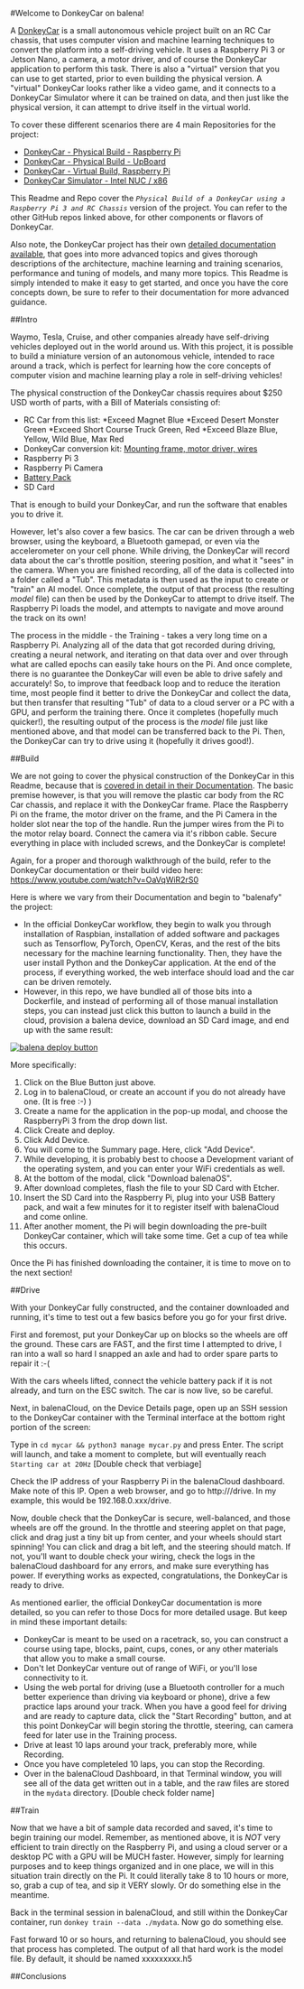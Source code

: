 #Welcome to DonkeyCar on balena!  

A [DonkeyCar](https://www.donkeycar.com) is a small autonomous vehicle project built on an RC Car chassis, that uses computer vision and machine learning techniques to convert the platform into a self-driving vehicle.  It uses a Raspberry Pi 3 or Jetson Nano, a camera, a motor driver, and of course the DonkeyCar application to perform this task.  There is also a "virtual" version that you can use to get started, prior to even building the physical version.  A "virtual" DonkeyCar looks rather like a video game, and it connects to a DonkeyCar Simulator where it can be trained on data, and then just like the physical version, it can attempt to drive itself in the virtual world.  

To cover these different scenarios there are 4 main Repositories for the project:

 - [DonkeyCar - Physical Build - Raspberry Pi](https://github.com/dtischler/balena-DonkeyCar-Physical)
 - [DonkeyCar - Physical Build - UpBoard](https://github.com/dtischler/balena-DonkeyCar-Physical-UpBoard)
 - [DonkeyCar - Virtual Build, Raspberry Pi](https://github.com/dtischler/balena-DonkeyCar-Virtual) 
 - [DonkeyCar Simulator - Intel NUC / x86](https://github.com/dtischler/balena-DonkeyCar-Simulator)

This Readme and Repo cover the *`Physical Build of a DonkeyCar using a Raspberry Pi 3 and RC Chassis`* version of the project.  You can refer to the other GitHub repos linked above, for other components or flavors of DonkeyCar.

Also note, the DonkeyCar project has their own [detailed documentation available](https://docs.donkeycar.com), that goes into more advanced topics and gives thorough descriptions of the architecture, machine learning and training scenarios, performance and tuning of models, and many more topics.  This Readme is simply intended to make it easy to get started, and once you have the core concepts down, be sure to refer to their documentation for more advanced guidance. 

##Intro

Waymo, Tesla, Cruise, and other companies already have self-driving vehicles deployed out in the world around us.  With this project, it is possible to build a miniature version of an autonomous vehicle, intended to race around a track, which is perfect for learning how the core concepts of computer vision and machine learning play a role in self-driving vehicles!

The physical construction of the DonkeyCar chassis requires about $250 USD worth of parts, with a Bill of Materials consisting of:

 - RC Car from this list:
	*Exceed Magnet Blue
	*Exceed Desert Monster Green
	*Exceed Short Course Truck Green, Red
	*Exceed Blaze Blue, Yellow, Wild Blue, Max Red
 - DonkeyCar conversion kit:
	[Mounting frame, motor driver, wires](https://store.donkeycar.com/)
 - Raspberry Pi 3
 - Raspberry Pi Camera
 - [Battery Pack](https://amzn.to/2AlMQJz)
 - SD Card

That is enough to build your DonkeyCar, and run the software that enables you to drive it.

However, let's also cover a few basics.  The car can be driven through a web browser, using the keyboard, a Bluetooth gamepad, or even via the accelerometer on your cell phone.  While driving, the DonkeyCar will record data about the car's throttle position, steering position, and what it "sees" in the camera.  When you are finished recording, all of the data is collected into a folder called a "Tub".  This metadata is then used as the input to create or "train" an AI model.  Once complete, the output of that process (the resulting *model* file) can then be used by the DonkeyCar to attempt to drive itself.  The Raspberry Pi loads the model, and attempts to navigate and move around the track on its own!

The process in the middle - the Training - takes a very long time on a Raspberry Pi.  Analyzing all of the data that got recorded during driving, creating a neural network, and iterating on that data over and over through what are called epochs can easily take hours on the Pi.  And once complete, there is no guarantee the DonkeyCar will even be able to drive safely and accurately!  So, to improve that feedback loop and to reduce the iteration time, most people find it better to drive the DonkeyCar and collect the data, but then transfer that resulting "Tub" of data to a cloud server or a PC with a GPU, and perform the training there.  Once it completes (hopefully much quicker!), the resulting output of the process is the *model* file just like mentioned above, and that model can be transferred back to the Pi.  Then, the DonkeyCar can try to drive using it (hopefully it drives good!).


##Build

We are not going to cover the physical construction of the DonkeyCar in this Readme, because that is [covered in detail in their Documentation](https://docs.donkeycar.com/guide/build_hardware/).  The basic premise however, is that you will remove the plastic car body from the RC Car chassis, and replace it with the DonkeyCar frame.  Place the Raspberry Pi on the frame, the motor driver on the frame, and the Pi Camera in the holder slot near the top of the handle.  Run the jumper wires from the Pi to the motor relay board.  Connect the camera via it's ribbon cable.  Secure everything in place with included screws, and the DonkeyCar is complete!

Again, for a proper and thorough walkthrough of the build, refer to the DonkeyCar documentation or their build video here:  https://www.youtube.com/watch?v=OaVqWiR2rS0

Here is where we vary from their Documentation and begin to "balenafy" the project:

 - In the official DonkeyCar workflow, they begin to walk you through installation of Raspbian, installation of added software and packages such as Tensorflow, PyTorch, OpenCV, Keras, and the rest of the bits necessary for the machine learning functionality.  Then, they have the user install Python and the DonkeyCar application.  At the end of the process, if everything worked, the web interface should load and the car can be driven remotely.
 - However, in this repo, we have bundled all of those bits into a Dockerfile, and instead of performing all of those manual installation steps, you can instead just click this button to launch a build in the cloud, provision a balena device, download an SD Card image, and end up with the same result:

[![balena deploy button](https://www.balena.io/deploy.svg)](https://dashboard.balena-cloud.com/deploy?repoUrl=https://github.com/dtischler/balena-DonkeyCar-Physical)


More specifically:
1. Click on the Blue Button just above.
2. Log in to balenaCloud, or create an account if you do not already have one.  (It is free :-) )
3. Create a name for the application in the pop-up modal, and choose the RaspberryPi 3 from the drop down list.  
4. Click Create and deploy.
5. Click Add Device.
6. You will come to the Summary page.  Here, click "Add Device".
7. While developing, it is probably best to choose a Development variant of the operating system, and you can enter your WiFi credentials as well.
8. At the bottom of the modal, click "Download balenaOS".
9. After download completes, flash the file to your SD Card with Etcher.
10. Insert the SD Card into the Raspberry Pi, plug into your USB Battery pack, and wait a few minutes for it to register itself with balenaCloud and come online.
11. After another moment, the Pi will begin downloading the pre-built DonkeyCar container, which will take some time.  Get a cup of tea while this occurs.

Once the Pi has finished downloading the container, it is time to move on to the next section!


##Drive
 
With your DonkeyCar fully constructed, and the container downloaded and running, it's time to test out a few basics before you go for your first drive.

First and foremost, put your DonkeyCar up on blocks so the wheels are off the ground.  These cars are FAST, and the first time I attempted to drive, I ran into a wall so hard I snapped an axle and had to order spare parts to repair it :-(

With the cars wheels lifted, connect the vehicle battery pack if it is not already, and turn on the ESC switch.  The car is now live, so be careful.

Next, in balenaCloud, on the Device Details page, open up an SSH session to the DonkeyCar container with the Terminal interface at the bottom right portion of the screen:

<picture here>

Type in `cd mycar && python3 manage mycar.py` and press Enter. The script will launch, and take a moment to complete, but will eventually reach `Starting car at 20Hz` [Double check that verbiage]

<picture here>

Check the IP address of your Raspberry Pi in the balenaCloud dashboard.  Make note of this IP.  Open a web browser, and go to http://<ip-address-of-yourpi>/drive.  In my example, this would be 192.168.0.xxx/drive.

<picture here>

Now, double check that the DonkeyCar is secure, well-balanced, and those wheels are off the ground.  In the throttle and steering applet on that page, click and drag just a tiny bit up from center, and your wheels should start spinning!  You can click and drag a bit left, and the steering should match.  If not, you'll want to double check your wiring, check the logs in the balenaCloud dashboard for any errors, and make sure everything has power.  If everything works as expected, congratulations, the DonkeyCar is ready to drive.

As mentioned earlier, the official DonkeyCar documentation is more detailed, so you can refer to those Docs for more detailed usage.  But keep in mind these important details:

- DonkeyCar is meant to be used on a racetrack, so, you can construct a course using tape, blocks, paint, cups, cones, or any other materials that allow you to make a small course.
- Don't let DonkeyCar venture out of range of WiFi, or you'll lose connectivity to it.
- Using the web portal for driving (use a Bluetooth controller for a much better experience than driving via keyboard or phone), drive a few practice laps around your track.  When you have a good feel for driving and are ready to capture data, click the "Start Recording" button, and at this point DonkeyCar will begin storing the throttle, steering, can camera feed for later use in the Training process.
- Drive at least 10 laps around your track, preferably more, while Recording.
- Once you have completeled 10 laps, you can stop the Recording.
- Over in the balenaCloud Dashboard, in that Terminal window, you will see all of the data get written out in a table, and the raw files are stored in the `mydata` directory. [Double check folder name]

<picture here>

  
##Train

Now that we have a bit of sample data recorded and saved, it's time to begin training our model.  Remember, as mentioned above, it is *NOT* very efficient to train directly on the Raspberry Pi, and using a cloud server or a desktop PC with a GPU will be MUCH faster.  However, simply for learning purposes and to keep things organized and in one place, we will in this situation train directly on the Pi.  It could literally take 8 to 10 hours or more, so, grab a cup of tea, and sip it VERY slowly.  Or do something else in the meantime.  

Back in the terminal session in balenaCloud, and still within the DonkeyCar container, run `donkey train --data ./mydata`. Now go do something else.

Fast forward 10 or so hours, and returning to balenaCloud, you should see that process has completed.  The output of all that hard work is the model file.  By default, it should be named xxxxxxxxx.h5


##Conclusions
